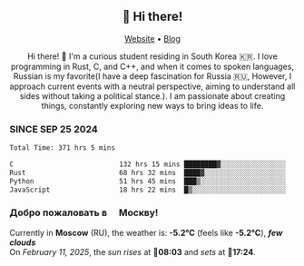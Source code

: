 <h2 align="center">👋 Hi there!</h2>
<p align="center">
  <a href="https://urdekcah.ru">Website</a> •
  <a href="https://urdekcah.blog">Blog</a>
</p>

<p align="center">
  Hi there! 👋 I'm a curious student residing in South Korea 🇰🇷. I love programming in Rust, C, and C++, and when it comes to spoken languages, Russian is my favorite(I have a deep fascination for Russia 🇷🇺, However, I approach current events with a neutral perspective, aiming to understand all sides without taking a political stance.). I am passionate about creating things, constantly exploring new ways to bring ideas to life.
</p>

### SINCE SEP 25 2024
<!--START_SECTION:waka-->
<!--LAST_WAKA_UPDATE:2025-02-10 18:28:45-->
```txt
Total Time: 371 hrs 5 mins

C                          132 hrs 15 mins ████████▓░░░░░░░░░░░░░░░░   34.74 %
Rust                       68 hrs 32 mins  ████▓░░░░░░░░░░░░░░░░░░░░   18.00 %
Python                     51 hrs 45 mins  ███▒░░░░░░░░░░░░░░░░░░░░░   13.60 %
JavaScript                 18 hrs 22 mins  █▒░░░░░░░░░░░░░░░░░░░░░░░   04.83 %
```
<!--END_SECTION:waka-->

<h3>Добро пожаловать в <img src="https://cdn-icons-png.flaticon.com/512/197/197408.png" width="13"/> Москву!</h3>

<!--START_SECTION:weather:moscow-->
<!--LAST_WEATHER_UPDATE:2025-02-11 01:37:26-->
Currently in **Moscow** (RU), the weather is: **-5.2°C** (feels like **-5.2°C**), ***few clouds***<br/>
On *February 11, 2025*, the *sun rises* at 🌅**08:03** and *sets* at 🌇**17:24**.
<!--END_SECTION:weather-->

